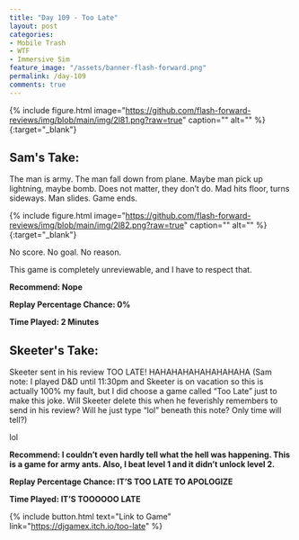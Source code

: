 ```yaml
---
title: "Day 109 - Too Late"
layout: post
categories:
- Mobile Trash
- WTF
- Immersive Sim
feature_image: "/assets/banner-flash-forward.png"
permalink: /day-109
comments: true
---
```


{% include figure.html image="https://github.com/flash-forward-reviews/img/blob/main/img/2l81.png?raw=true" caption="" alt="" %}{:target="_blank"}

## Sam's Take:

The man is army. The man fall down from plane. Maybe man pick up lightning, maybe bomb. Does not matter, they don’t do. Mad hits floor, turns sideways. Man slides. Game ends.

{% include figure.html image="https://github.com/flash-forward-reviews/img/blob/main/img/2l82.png?raw=true" caption="" alt="" %}{:target="_blank"}

No score. No goal. No reason.

This game is completely unreviewable, and I have to respect that.

**Recommend: Nope**

**Replay Percentage Chance: 0%**

**Time Played: 2 Minutes**

## Skeeter's Take:

Skeeter sent in his review TOO LATE! HAHAHAHAHAHAHAHAHA (Sam note: I played D&D until 11:30pm and Skeeter is on vacation so this is actually 100% my fault, but I did choose a game called “Too Late” just to make this joke. Will Skeeter delete this when he feverishly remembers to send in his review? Will he just type “lol” beneath this note? Only time will tell?)

lol

**Recommend: I couldn’t even hardly tell what the hell was happening. This is a game for army ants. Also, I beat level 1 and it didn’t unlock level 2.**

**Replay Percentage Chance: IT’S TOO LATE TO APOLOGIZE**

**Time Played: IT’S TOOOOOO LATE**

{% include button.html text="Link to Game" link="https://djgamex.itch.io/too-late" %}